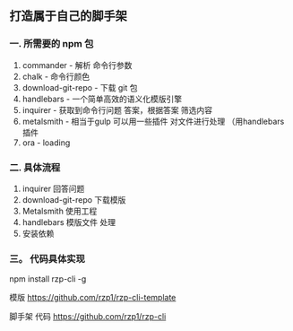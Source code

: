## 打造属于自己的脚手架

### 一. 所需要的 npm 包

1. commander - 解析 命令行参数
2. chalk - 命令行颜色
3. download-git-repo - 下载 git 包
4. handlebars - 一个简单高效的语义化模版引擎
5. inquirer - 获取到命令行问题 答案，根据答案 筛选内容
6. metalsmith - 相当于gulp 可以用一些插件 对文件进行处理 （用handlebars插件
7. ora - loading

### 二. 具体流程

1. inquirer 回答问题 
2. download-git-repo 下载模版
3. Metalsmith 使用工程
4. handlebars 模版文件 处理
5. 安装依赖

### 三。 代码具体实现

npm install rzp-cli -g

模版 https://github.com/rzp1/rzp-cli-template


脚手架 代码 https://github.com/rzp1/rzp-cli